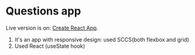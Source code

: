 # Questions app

Live version is on: [Create React App](https://github.com/facebook/create-react-app).

1. It's an app with responsive design: used SCCS(both flexbox and grid)
2. Used React (useState hook)
